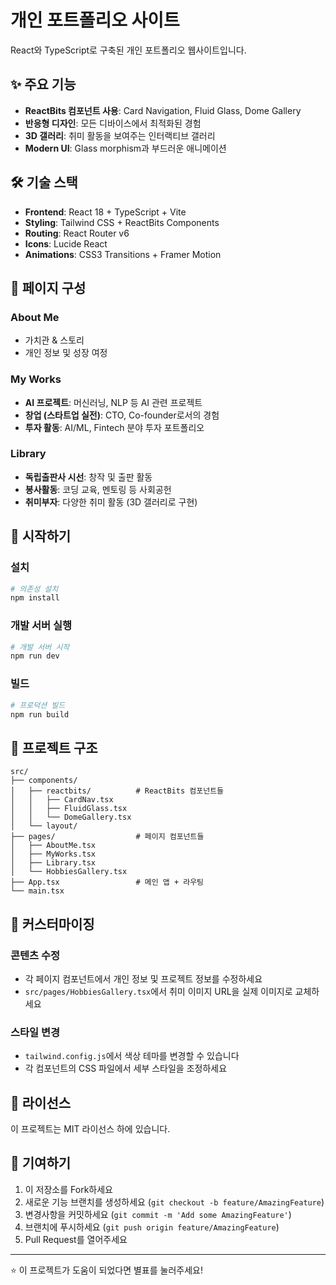 # 개인 포트폴리오 사이트

React와 TypeScript로 구축된 개인 포트폴리오 웹사이트입니다.

## ✨ 주요 기능

- **ReactBits 컴포넌트 사용**: Card Navigation, Fluid Glass, Dome Gallery
- **반응형 디자인**: 모든 디바이스에서 최적화된 경험
- **3D 갤러리**: 취미 활동을 보여주는 인터랙티브 갤러리
- **Modern UI**: Glass morphism과 부드러운 애니메이션

## 🛠️ 기술 스택

- **Frontend**: React 18 + TypeScript + Vite
- **Styling**: Tailwind CSS + ReactBits Components
- **Routing**: React Router v6
- **Icons**: Lucide React
- **Animations**: CSS3 Transitions + Framer Motion

## 📱 페이지 구성

### About Me
- 가치관 & 스토리
- 개인 정보 및 성장 여정

### My Works
- **AI 프로젝트**: 머신러닝, NLP 등 AI 관련 프로젝트
- **창업 (스타트업 실전)**: CTO, Co-founder로서의 경험
- **투자 활동**: AI/ML, Fintech 분야 투자 포트폴리오

### Library
- **독립출판사 시선**: 창작 및 출판 활동
- **봉사활동**: 코딩 교육, 멘토링 등 사회공헌
- **취미부자**: 다양한 취미 활동 (3D 갤러리로 구현)

## 🚀 시작하기

### 설치

```bash
# 의존성 설치
npm install
```

### 개발 서버 실행

```bash
# 개발 서버 시작
npm run dev
```

### 빌드

```bash
# 프로덕션 빌드
npm run build
```

## 📁 프로젝트 구조

```
src/
├── components/
│   ├── reactbits/          # ReactBits 컴포넌트들
│   │   ├── CardNav.tsx
│   │   ├── FluidGlass.tsx
│   │   └── DomeGallery.tsx
│   └── layout/
├── pages/                  # 페이지 컴포넌트들
│   ├── AboutMe.tsx
│   ├── MyWorks.tsx
│   ├── Library.tsx
│   └── HobbiesGallery.tsx
├── App.tsx                 # 메인 앱 + 라우팅
└── main.tsx
```

## 🎨 커스터마이징

### 콘텐츠 수정
- 각 페이지 컴포넌트에서 개인 정보 및 프로젝트 정보를 수정하세요
- `src/pages/HobbiesGallery.tsx`에서 취미 이미지 URL을 실제 이미지로 교체하세요

### 스타일 변경
- `tailwind.config.js`에서 색상 테마를 변경할 수 있습니다
- 각 컴포넌트의 CSS 파일에서 세부 스타일을 조정하세요

## 📄 라이선스

이 프로젝트는 MIT 라이선스 하에 있습니다.

## 🤝 기여하기

1. 이 저장소를 Fork하세요
2. 새로운 기능 브랜치를 생성하세요 (`git checkout -b feature/AmazingFeature`)
3. 변경사항을 커밋하세요 (`git commit -m 'Add some AmazingFeature'`)
4. 브랜치에 푸시하세요 (`git push origin feature/AmazingFeature`)
5. Pull Request를 열어주세요

---

⭐ 이 프로젝트가 도움이 되었다면 별표를 눌러주세요!
